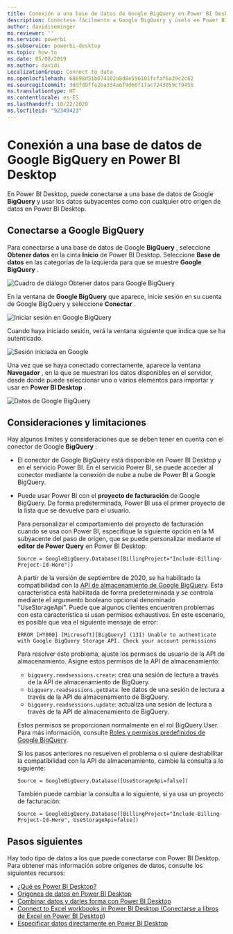 ```yaml
---
title: Conexión a una base de datos de Google BigQuery en Power BI Desktop
description: Conéctese fácilmente a Google BigQuery y úselo en Power BI Desktop
author: davidiseminger
ms.reviewer: ''
ms.service: powerbi
ms.subservice: powerbi-desktop
ms.topic: how-to
ms.date: 05/08/2019
ms.author: davidi
LocalizationGroup: Connect to data
ms.openlocfilehash: 68698d51b074102a8d8e556101fcfaf6a39c2c62
ms.sourcegitcommit: 3ddfd9ffe2ba334a6f9d60f17ac7243059cf945b
ms.translationtype: HT
ms.contentlocale: es-ES
ms.lasthandoff: 10/22/2020
ms.locfileid: "92349423"
---
```

# <a name="connect-to-a-google-bigquery-database-in-power-bi-desktop"></a>Conexión a una base de datos de Google BigQuery en Power BI Desktop
En Power BI Desktop, puede conectarse a una base de datos de Google **BigQuery** y usar los datos subyacentes como con cualquier otro origen de datos en Power BI Desktop.

## <a name="connect-to-google-bigquery"></a>Conectarse a Google BigQuery
Para conectarse a una base de datos de Google **BigQuery** , seleccione **Obtener datos** en la cinta **Inicio** de Power BI Desktop. Seleccione **Base de datos** en las categorías de la izquierda para que se muestre **Google BigQuery** .

![Cuadro de diálogo Obtener datos para Google BigQuery](media/desktop-connect-bigquery/connect_bigquery_01.png)

En la ventana de **Google BigQuery** que aparece, inicie sesión en su cuenta de Google BigQuery y seleccione **Conectar** .

![Iniciar sesión en Google BigQuery](media/desktop-connect-bigquery/connect_bigquery_02.png)

Cuando haya iniciado sesión, verá la ventana siguiente que indica que se ha autenticado. 

![Sesión iniciada en Google](media/desktop-connect-bigquery/connect_bigquery_02b.png)

Una vez que se haya conectado correctamente, aparece la ventana **Navegador** , en la que se muestran los datos disponibles en el servidor, desde donde puede seleccionar uno o varios elementos para importar y usar en **Power BI Desktop** .

![Datos de Google BigQuery](media/desktop-connect-bigquery/connect_bigquery_03.png)

## <a name="considerations-and-limitations"></a>Consideraciones y limitaciones
Hay algunos límites y consideraciones que se deben tener en cuenta con el conector de Google **BigQuery** :

* El conector de Google BigQuery está disponible en Power BI Desktop y en el servicio Power BI. En el servicio Power BI, se puede acceder al conector mediante la conexión de nube a nube de Power BI a Google BigQuery.

* Puede usar Power BI con el **proyecto de facturación** de Google BigQuery. De forma predeterminada, Power BI usa el primer proyecto de la lista que se devuelve para el usuario. 

  Para personalizar el comportamiento del proyecto de facturación cuando se usa con Power BI, especifique la siguiente opción en la M subyacente del paso de origen, que se puede personalizar mediante el **editor de Power Query** en Power BI Desktop:

  ```
  Source = GoogleBigQuery.Database([BillingProject="Include-Billing-Project-Id-Here"])
  ```

  A partir de la versión de septiembre de 2020, se ha habilitado la compatibilidad con la [API de almacenamiento de Google BigQuery](https://cloud.google.com/bigquery/docs/reference/storage). Esta característica está habilitada de forma predeterminada y se controla mediante el argumento booleano opcional denominado "UseStorageApi". Puede que algunos clientes encuentren problemas con esta característica si usan permisos exhaustivos. En este escenario, es posible que vea el siguiente mensaje de error:

  `ERROR [HY000] [Microsoft][BigQuery] (131) Unable to authenticate with Google BigQuery Storage API. Check your account permissions`

  Para resolver este problema, ajuste los permisos de usuario de la API de almacenamiento. Asigne estos permisos de la API de almacenamiento:

  - `bigquery.readsessions.create`: crea una sesión de lectura a través de la API de almacenamiento de BigQuery.
  - `bigquery.readsessions.getData`: lee datos de una sesión de lectura a través de la API de almacenamiento de BigQuery.
  - `bigquery.readsessions.update`: actualiza una sesión de lectura a través de la API de almacenamiento de BigQuery.

  Estos permisos se proporcionan normalmente en el rol BigQuery.User. Para más información, consulte [Roles y permisos predefinidos de Google BigQuery](https://cloud.google.com/bigquery/docs/access-control).
  
  Si los pasos anteriores no resuelven el problema o si quiere deshabilitar la compatibilidad con la API de almacenamiento, cambie la consulta a lo siguiente:
  ```
  Source = GoogleBigQuery.Database([UseStorageApi=false])
  ```
  También puede cambiar la consulta a lo siguiente, si ya usa un proyecto de facturación:
  ```
  Source = GoogleBigQuery.Database([BillingProject="Include-Billing-Project-Id-Here", UseStorageApi=false])
  ```

## <a name="next-steps"></a>Pasos siguientes
Hay todo tipo de datos a los que puede conectarse con Power BI Desktop. Para obtener más información sobre orígenes de datos, consulte los siguientes recursos:

* [¿Qué es Power BI Desktop?](../fundamentals/desktop-what-is-desktop.md)
* [Orígenes de datos en Power BI Desktop](desktop-data-sources.md)
* [Combinar datos y darles forma con Power BI Desktop](desktop-shape-and-combine-data.md)
* [Connect to Excel workbooks in Power BI Desktop (Conectarse a libros de Excel en Power BI Desktop)](desktop-connect-excel.md)   
* [Especificar datos directamente en Power BI Desktop](desktop-enter-data-directly-into-desktop.md)   

